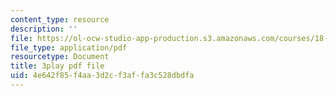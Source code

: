 ```yaml
---
content_type: resource
description: ''
file: https://ol-ocw-studio-app-production.s3.amazonaws.com/courses/18-02sc-multivariable-calculus-fall-2010/4e642f85f4aa3d2cf3affa3c528dbdfa_G534bz09B4A.pdf
file_type: application/pdf
resourcetype: Document
title: 3play pdf file
uid: 4e642f85-f4aa-3d2c-f3af-fa3c528dbdfa
---
```

